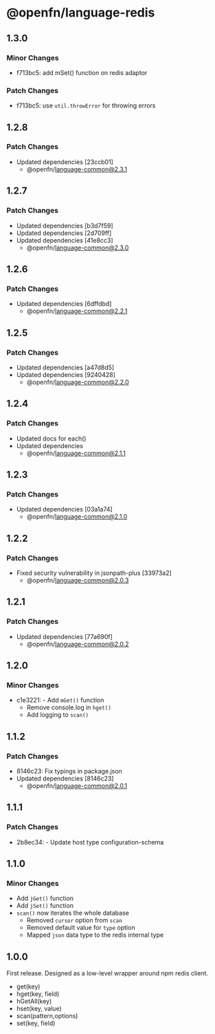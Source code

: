 # @openfn/language-redis

## 1.3.0

### Minor Changes

- f713bc5: add mSet() function on redis adaptor

### Patch Changes

- f713bc5: use `util.throwError` for throwing errors

## 1.2.8

### Patch Changes

- Updated dependencies [23ccb01]
  - @openfn/language-common@2.3.1

## 1.2.7

### Patch Changes

- Updated dependencies [b3d7f59]
- Updated dependencies [2d709ff]
- Updated dependencies [41e8cc3]
  - @openfn/language-common@2.3.0

## 1.2.6

### Patch Changes

- Updated dependencies [6dffdbd]
  - @openfn/language-common@2.2.1

## 1.2.5

### Patch Changes

- Updated dependencies [a47d8d5]
- Updated dependencies [9240428]
  - @openfn/language-common@2.2.0

## 1.2.4

### Patch Changes

- Updated docs for each()
- Updated dependencies
  - @openfn/language-common@2.1.1

## 1.2.3

### Patch Changes

- Updated dependencies [03a1a74]
  - @openfn/language-common@2.1.0

## 1.2.2

### Patch Changes

- Fixed security vulnerability in jsonpath-plus [33973a2]
  - @openfn/language-common@2.0.3

## 1.2.1

### Patch Changes

- Updated dependencies [77a690f]
  - @openfn/language-common@2.0.2

## 1.2.0

### Minor Changes

- c1e3221: - Add `mGet()` function
  - Remove console.log in `hget()`
  - Add logging to `scan()`

## 1.1.2

### Patch Changes

- 8146c23: Fix typings in package.json
- Updated dependencies [8146c23]
  - @openfn/language-common@2.0.1

## 1.1.1

### Patch Changes

- 2b8ec34: - Update host type configuration-schema

## 1.1.0

### Minor Changes

- Add `jGet()` function
- Add `jSet()` function
- `scan()` now iterates the whole database
  - Removed `cursor` option from `scan`
  - Removed default value for `type` option
  - Mapped `json` data type to the redis internal type

## 1.0.0

First release. Designed as a low-level wrapper around npm redis client.

- get(key)
- hget(key, field)
- hGetAll(key)
- hset(key, value)
- scan(pattern,options)
- set(key, field)
